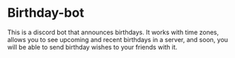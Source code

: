 # Birthday-bot
<p>
This is a discord bot that announces birthdays.
It works with time zones, allows you to see upcoming and recent birthdays in a server,
and soon, you will be able to send birthday wishes to your friends with it.
</p>
<img src="https://botsfordiscord.com/api/bot/490743434773266432/widget" alt="" />
